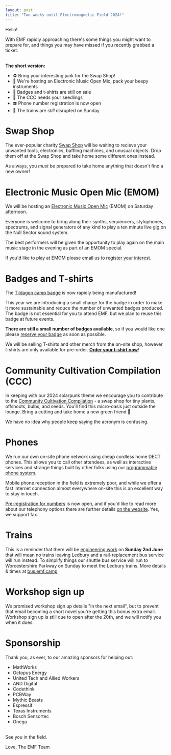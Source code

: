 ```yaml
---
layout: post
title: "Two weeks until Electromagnetic Field 2024!"
---
```


Hello!

With EMF rapidly approaching there's some things you might want to prepare for, and things you may have missed if you recently grabbed a ticket.

<br>**The short version:**

* ♻️ Bring your interesting junk for the Swap Shop!
* 🎹 We're hosting an Electronic Music Open Mic, pack your beepy instruments
* 🪪 Badges and t-shirts are still on sale
* 🌱 The CCC needs your seedlings
* ☎️ Phone number registration is now open
* 🚊 The trains are _still_ disrupted on Sunday

# Swap Shop

The ever-popular charity [Swap Shop](https://www.emfcamp.org/about/swap-shop) will be waiting to recieve your unwanted tools, electronics, baffling machines, and unusual objects. Drop them off at the Swap Shop and take home some different ones instead.

As always, you *must* be prepared to take home anything that doesn't find a new owner!

# Electronic Music Open Mic (EMOM)

We will be hosting an [Electronic Music Open Mic](https://electronicmusicopenmic.com/) (EMOM) on Saturday afternoon.

Everyone is welcome to bring along their synths, sequencers, stylophones, spectrums, and signal generators of any kind to play a ten minute live gig on the Null Sector sound system.

The best performers will be given the opportunity to play again on the main music stage in the evening as part of an EMOM special.

If you'd like to play at EMOM please [email us to register your interest](mailto:music@emfcamp.org?subject=EMOM&body=I%20would%20like%20to%20play%20at%20EMOM!).

# Badges and T-shirts

The [Tildagon camp badge](https://blog.emfcamp.org/2024/03/18/tildagon/) is now rapidly being manufactured!

This year we are introducing a small charge for the badge in order to make it more sustainable and reduce the number of unwanted badges produced. The badge is not essential for you to attend EMF, but we plan to reuse this badge at future events.

**There are still a small number of badges available**, so if you would like one please [reserve your badge](https://www.emfcamp.org/tickets/badge) as soon as possible.

We will be selling T-shirts and other merch from the on-site shop, however t-shirts are only available for pre-order. **[Order your t-shirt now](https://www.emfcamp.org/tickets/tees)**!


# Community Cultivation Compilation (CCC)

In keeping with our 2024 solarpunk theme we encourage you to contribute to the [Community Cultivation Compilation](https://blog.emfcamp.org/2024/05/15/Bring-something-green-to-EMF/) - a swap shop for tiny plants, offshoots, bulbs, and seeds. You'll find this micro-oasis just outside the lounge. Bring a cutting and take home a new green friend 🌱

We have no idea why people keep saying the acronym is confusing.

# Phones

We run our own on-site phone network using cheap cordless home DECT phones. This allows you to call other attendees, as well as interactive services and strange things built by other folks using our [programmable phone system](https://developer.emfcamp.org/phones/).

Mobile phone reception in the field is extremely poor, and while we offer a fast internet connection almost everywhere on-site this is an excellent way to stay in touch.

[Pre-registration for numbers](https://phones.emfcamp.org) is now open, and if you'd like to read more about our telephony options there are further details [on the website](https://emfcamp.org/about/phones). Yes, we support fax.

# Trains

This is a reminder that there will be [engineering work](https://www.nationalrail.co.uk/engineering-works/malvern-link-20240602/) on **Sunday 2nd June** that will mean no trains leaving Ledbury and a rail-replacement bus service will run instead. To simplify things our shuttle bus service will run to Worcestershire Parkway on Sunday to meet the Ledbury trains. More details & times at [bus.emf.camp](https://bus.emf.camp)

# Workshop sign up

We promised workshop sign up details "in the next email", but to prevent that email becoming a short novel you're getting this bonus extra email. Workshop sign up is still due to open after the 20th, and we will notify you when it does.

# Sponsorship

Thank you, as ever, to our amazing sponsors for helping out:

* MathWorks
* Octopus Energy
* United Tech and Allied Workers
* AND Digital
* Codethink
* PCBWay
* Mythic Beasts
* Espressif
* Texas Instruments
* Bosch Sensortec
* Onega

<br>See you in the field.

Love,
The EMF Team
